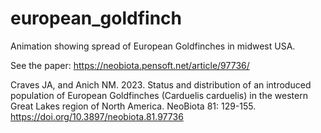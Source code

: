 # european_goldfinch

Animation showing spread of European Goldfinches in midwest USA. 

See the paper:
https://neobiota.pensoft.net/article/97736/

Craves JA, and Anich NM. 2023. Status and distribution of an introduced population of European Goldfinches (Carduelis carduelis) in the western Great Lakes region of North America. NeoBiota 81: 129-155. https://doi.org/10.3897/neobiota.81.97736
